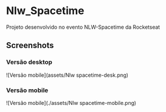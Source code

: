# Nlw_Spacetime
Projeto desenvolvido no evento NLW-Spacetime da Rocketseat


## Screenshots

### Versão desktop

![Versão mobile](assets/Nlw spacetime-desk.png)

### Versão mobile

![Versão mobile](./assets/Nlw spacetime-mobile.png)

